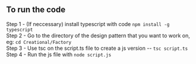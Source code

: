 ## To run the code

Step 1 - (If neccessary) install typescript with code  `npm install -g typescript` <br/>
Step 2 - Go to the directory of the design pattern that you want to work on, eg: `cd Creational/Factory` <br/>
Step 3 - Use tsc on the script.ts file to create a js version -- `tsc script.ts` <br/>
Step 4 - Run the js file with `node script.js` <br/>
<br/>
